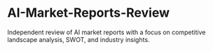 # AI-Market-Reports-Review
Independent review of AI market reports with a focus on competitive landscape analysis, SWOT, and industry insights.
